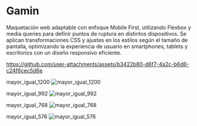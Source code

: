 # Gamin
Maquetación web adaptable con enfoque Mobile First, utilizando Flexbox y media queries para definir puntos de ruptura en distintos dispositivos. Se aplican transformaciones CSS y ajustes en los estilos según el tamaño de pantalla, optimizando la experiencia de usuario en smartphones, tablets y escritorios con un diseño responsivo eficiente.


https://github.com/user-attachments/assets/b3422b80-d6f7-4a2c-b6d6-c24f6cec5d6e

mayor_igual_1200
![mayor_igual_1200](https://github.com/user-attachments/assets/96c71beb-f98e-49f5-ab66-ec51fe468737)

mayor_igual_992
![mayor_igual_992](https://github.com/user-attachments/assets/b082a710-c8e3-4b71-a6d1-e722c628a3c7)

mayor_igual_768
![mayor_igual_768](https://github.com/user-attachments/assets/5611c763-6416-4d1d-aa84-4b675cf196b8)

mayor_igual_576
![mayor_igual_576](https://github.com/user-attachments/assets/14946571-6067-4e58-b4cf-c8ff3ea7d4ed)
